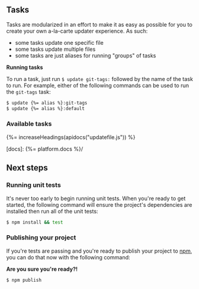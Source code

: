 ## Tasks
Tasks are modularized in an effort to make it as easy as possible for you to create your own a-la-carte updater experience. As such:

- some tasks update one specific file
- some tasks update multiple files
- some tasks are just aliases for running "groups" of tasks

**Running tasks**

To run a task, just run `$ update git-tags:` followed by the name of the task to run. For example, either of the following commands can be used to run the `git-tags` task:

```sh
$ update {%= alias %}:git-tags
$ update {%= alias %}:default
```
### Available tasks
{%= increaseHeadings(apidocs("updatefile.js")) %}

[docs]: {%= platform.docs %}/

## Next steps
### Running unit tests

It's never too early to begin running unit tests. When you're ready to get started, the following command will ensure the project's dependencies are installed then run all of the unit tests:

```sh
$ npm install && test
```

### Publishing your project

If you're tests are passing and you're ready to publish your project to [npm](https://www.npmjs.com), you can do that now with the following command:

**Are you sure you're ready?!**

```sh
$ npm publish
```
